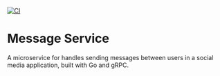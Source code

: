 [![CI](https://github.com/imhasandl/message-service/actions/workflows/ci.yml/badge.svg)](https://github.com/imhasandl/message-service/actions/workflows/ci.yml)

# Message Service

A microservice for handles sending messages between users in a social media application, built with Go and gRPC.

